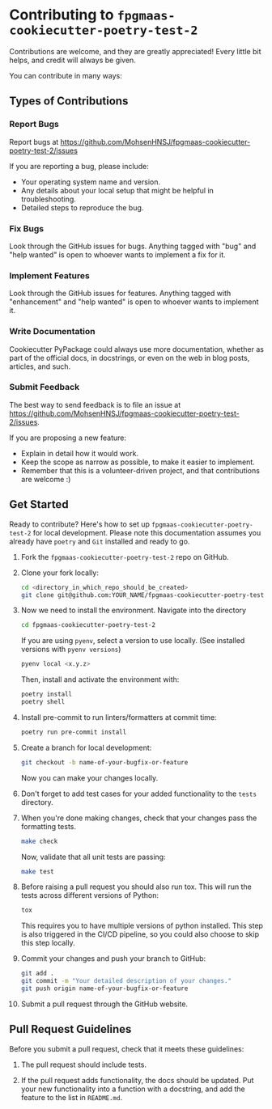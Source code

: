 # Contributing to `fpgmaas-cookiecutter-poetry-test-2`

Contributions are welcome, and they are greatly appreciated!
Every little bit helps, and credit will always be given.

You can contribute in many ways:

## Types of Contributions

### Report Bugs

Report bugs at <https://github.com/MohsenHNSJ/fpgmaas-cookiecutter-poetry-test-2/issues>

If you are reporting a bug, please include:

- Your operating system name and version.
- Any details about your local setup that might be helpful in troubleshooting.
- Detailed steps to reproduce the bug.

### Fix Bugs

Look through the GitHub issues for bugs.
Anything tagged with "bug" and "help wanted" is open to whoever wants to implement a fix for it.

### Implement Features

Look through the GitHub issues for features.
Anything tagged with "enhancement" and "help wanted" is open to whoever wants to implement it.

### Write Documentation

Cookiecutter PyPackage could always use more documentation, whether as part of the official docs, in docstrings, or even on the web in blog posts, articles, and such.

### Submit Feedback

The best way to send feedback is to file an issue at <https://github.com/MohsenHNSJ/fpgmaas-cookiecutter-poetry-test-2/issues>.

If you are proposing a new feature:

- Explain in detail how it would work.
- Keep the scope as narrow as possible, to make it easier to implement.
- Remember that this is a volunteer-driven project, and that contributions
  are welcome :)

## Get Started

Ready to contribute? Here's how to set up `fpgmaas-cookiecutter-poetry-test-2` for local development.
Please note this documentation assumes you already have `poetry` and `Git` installed and ready to go.

1. Fork the `fpgmaas-cookiecutter-poetry-test-2` repo on GitHub.

2. Clone your fork locally:

   ```bash
   cd <directory_in_which_repo_should_be_created>
   git clone git@github.com:YOUR_NAME/fpgmaas-cookiecutter-poetry-test-2.git
   ```

3. Now we need to install the environment. Navigate into the directory

   ```bash
   cd fpgmaas-cookiecutter-poetry-test-2
   ```

   If you are using `pyenv`, select a version to use locally. (See installed versions with `pyenv versions`)

   ```bash
   pyenv local <x.y.z>
   ```

   Then, install and activate the environment with:

   ```bash
   poetry install
   poetry shell
   ```

4. Install pre-commit to run linters/formatters at commit time:

   ```bash
   poetry run pre-commit install
   ```

5. Create a branch for local development:

   ```bash
   git checkout -b name-of-your-bugfix-or-feature
   ```

   Now you can make your changes locally.

6. Don't forget to add test cases for your added functionality to the `tests` directory.

7. When you're done making changes, check that your changes pass the formatting tests.

   ```bash
   make check
   ```

   Now, validate that all unit tests are passing:

   ```bash
   make test
   ```

8. Before raising a pull request you should also run tox.
   This will run the tests across different versions of Python:

   ```bash
   tox
   ```

   This requires you to have multiple versions of python installed.
   This step is also triggered in the CI/CD pipeline, so you could also choose to skip this step locally.

9. Commit your changes and push your branch to GitHub:

   ```bash
   git add .
   git commit -m "Your detailed description of your changes."
   git push origin name-of-your-bugfix-or-feature
   ```

10. Submit a pull request through the GitHub website.

## Pull Request Guidelines

Before you submit a pull request, check that it meets these guidelines:

1. The pull request should include tests.

2. If the pull request adds functionality, the docs should be updated.
   Put your new functionality into a function with a docstring, and add the feature to the list in `README.md`.
